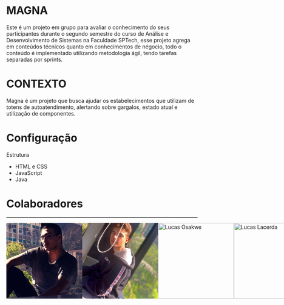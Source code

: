 # MAGNA

Este é um projeto em grupo para avaliar o conhecimento do seus participantes durante o segundo semestre do curso de Análise e Desenvolvimento de Sistemas na Faculdade SPTech, esse projeto agrega em conteúdos técnicos quanto em conhecimentos de négocio, todo o conteúdo é implementado utilizando metodologia ágil, tendo tarefas separadas por sprints.

# CONTEXTO

Magna é um projeto que busca ajudar os estabelecimentos que utilizam de totens de autoatendimento, alertando sobre gargalos, estado atual e utilização de componentes.

# Configuração

Estrutura
- HTML e CSS
- JavaScript
- Java
   
# Colaboradores
___

<div style="display:flex;">
<img src="./Colaboradores/gustavo.jpeg" width="200px" height="200" title="Gustavo Moraes">
<img src="./Colaboradores/renan.jpeg" width="200px" height="200" title="Renan Oliveira">
<img src="./Colaboradores/osakwe" width="200px" height="200" title="Lucas Osakwe">
<img src="./Colaboradores/lucas.jpeg" width="200px" height="200" title="Lucas Lacerda">
<img src="./Colaboradores/vinicius.jpeg" width="200px" height="200" title="Vinicius Augusto">
</div>
